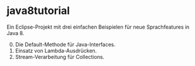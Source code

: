 java8tutorial
=============

Ein Eclipse-Projekt mit drei einfachen Beispielen für neue Sprachfeatures in Java 8.

0. Die Default-Methode für Java-Interfaces.
0. Einsatz von Lambda-Ausdrücken.
0. Stream-Verarbeitung für Collections.
